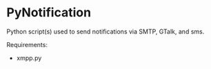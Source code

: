 PyNotification
==============

Python script(s) used to send notifications via SMTP, GTalk, and sms.

Requirements:

- xmpp.py
